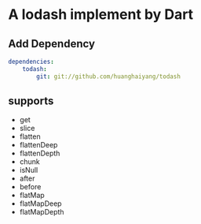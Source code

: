 # A lodash implement by Dart

## Add Dependency
```yaml
dependencies:
    todash:
        git: git://github.com/huanghaiyang/todash
```

## supports

+ get
+ slice
+ flatten
+ flattenDeep
+ flattenDepth
+ chunk
+ isNull
+ after
+ before
+ flatMap
+ flatMapDeep
+ flatMapDepth